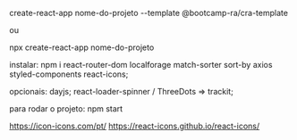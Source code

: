 create-react-app nome-do-projeto --template @bootcamp-ra/cra-template

ou

npx create-react-app nome-do-projeto


instalar: 
npm i react-router-dom localforage match-sorter sort-by axios styled-components react-icons;

opcionais:
dayjs;
react-loader-spinner / ThreeDots => trackit;


para rodar o projeto:
npm start

https://icon-icons.com/pt/ 
https://react-icons.github.io/react-icons/
